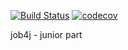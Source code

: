 [![Build Status](https://travis-ci.org/iudini/job4j_design.svg?branch=master)](https://travis-ci.org/iudini/job4j_design)
[![codecov](https://codecov.io/gh/iudini/job4j_design/branch/master/graph/badge.svg?token=HBL9V5AG1B)](https://codecov.io/gh/iudini/job4j_design)

job4j - junior part